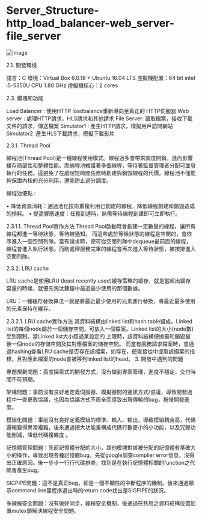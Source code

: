# Server_Structure-http_load_balancer-web_server-file_server

![image](https://user-images.githubusercontent.com/49432995/116913567-3cbeee00-ac7c-11eb-9f46-d056318fea94.png)

2.1. 開發環境

語言：C
環境：Virtual Box 6.0.18 + Ubuntu 16.04 LTS
虛擬機配置：64 bit intel i5-5350U CPU 1.80 GHz
虛擬機核心：2 cores

2.3. 模塊和功能

Load Balancer : 使用HTTP loadbalance重新導向至真正的 HTTP伺服器
Web server : 處理HTTP請求，HLS請求和其他請求
File Server:  讀取檔案，接收下載文件的請求，傳送檔案
Simulator1 : 產生HTTP請求，模擬用戶訪問網站
Simulator2 :產生HLS下載請求，模擬下載影片

2.3.1. Thread Pool

  線程池(Thread Pool)是一種線程使用模式。線程過多會帶來調度開銷，進而影響緩存局部性和整體性能。而線程池維護著多個線程，等待著監督管理者分配可並發執行的任務。這避免了在處理短時間任務時創建與銷毀線程的代價。線程池不僅能夠保證內核的充分利用，還能防止過分調度。 

  線程池優點 :

•	降低資源消耗：通過池化技術重複利用已創建的線程，降低線程創建和銷毀造成的損耗。
•	提高響應速度：任務到達時，無需等待線程創建即可立即執行。

2.3.1.1. Thread Pool實作方法
  Thread Pool啟動時會創建一定數量的線程，讓所有線程都進一等待狀態，等待被通知。 而這些處於等候狀態的線程是空閒的，會依序進入一個空閒列隊。當有請求時，便可從空閒列隊中dequeue最前面的線程，線程會進入執行狀態。而剛處理服務完畢的線程會再次進入等待狀態，被按排進入空閒列隊。

2.3.2. LRU cache

  LRU cache是使用LRU (least recently used)緩存策略的緩存，就是當超出緩存容量的時候，就優先淘汰鍊錶中最近最少使用的那個數據。

  LRU：一種緩存替換算法一就是將最近最少使用的元素進行替換，將最近最多使用的元素保持在緩存。

2.3.2.1. LRU cache實作方法
  其資料結構由linked list和hash table組成。Linked list的每個node屬於一個儲存空間，可放入一個檔案。Linked list的大小(node數)受到限制。當Linked list大小超過某設定的 上限時，該資料結構便拋棄和銷毀最後一個node的存儲空間及其對應檔案的儲存空間。
  而當有服務請求檔案時，會通過hashing查看LRU cache是否存在該檔案，如存在，便直接從中提取該檔案的指標，且對應此檔案的node會被移到linked list的head。
3. 開發中遇到的問題

專題規劃問題：高度探索式的開發方式，沒有做到專案管理，進度不穩定，交付時間不符預期。

架構問題：事前沒有良好地定義伺服器、模擬器間的通訊方式/協議，導致開發過程中一直更改協議，也因為協議方式不周全而導致出現傳輸的bug，拖慢開發進度。

模組化問題：事前沒有良好定義模組的標準、輸入、輸出，導致模組耦合高，代碼邏輯變得異常複雜，後來通過把大功能重構成代碼行數更小的小功能，以及冗餘功能刪減，降低代碼複雜度 。

記憶體管理問題：先前記憶體分配的大小，其他模塊對該被分配的記憶體有準確大小的操作，導致出現各種記憶體bug。先從google調查compiler error信息，沒得出正確原因。後一步步一行行代碼排查，找到是在執行記憶體相關的function之代碼會產生bug。

SIGPIPE問題：這不是真正bug，卻是一個不顯性的中斷程序的機制。後來通過顯示command line里程序退出時的return code找出是SIGPIPE的狀況。

多線程安全問題：沒有做好同步，線程安全機制，後通過在共用之資料結構位置加置mutex鎖解決線程安全問題。
